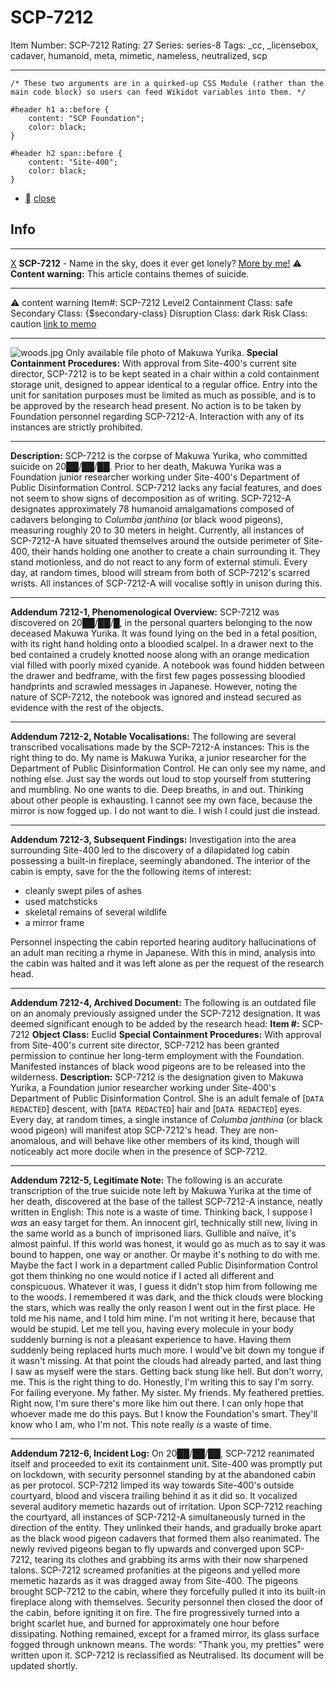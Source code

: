 # SCP-7212
Item Number: SCP-7212
Rating: 27
Series: series-8
Tags: _cc, _licensebox, cadaver, humanoid, meta, mimetic, nameless, neutralized, scp

---

    /* These two arguments are in a quirked-up CSS Module (rather than the main code block) so users can feed Wikidot variables into them. */
     
    #header h1 a::before {
        content: "SCP Foundation";
        color: black;
    }
     
    #header h2 span::before {
        content: "Site-400";
        color: black;
    }
  * [](javascript:;)
[close](javascript:;)
## Info
* * *
[X](javascript:;)
**SCP-7212** \- Name in the sky, does it ever get lonely?
[More by me!](https://scp-wiki.wikidot.com/ndheckfire)
⚠️ **Content warning:** This article contains themes of suicide.
* * *

⚠️ content warning 
Item#: SCP-7212
Level2
Containment Class:
safe
Secondary Class:
{$secondary-class}
Disruption Class:
dark
Risk Class:
caution
[link to memo](/classification-committee-memo)  

* * *
![woods.jpg](http://scpdsandbox.wikidot.com/local--files/heckfire-future/woods.jpg)
Only available file photo of Makuwa Yurika.
**Special Containment Procedures:** With approval from Site-400's current site director, SCP-7212 is to be kept seated in a chair within a cold containment storage unit, designed to appear identical to a regular office. Entry into the unit for sanitation purposes must be limited as much as possible, and is to be approved by the research head present.
No action is to be taken by Foundation personnel regarding SCP-7212-A. Interaction with any of its instances are strictly prohibited.
* * *
**Description:** SCP-7212 is the corpse of Makuwa Yurika, who committed suicide on 20██/██/██. Prior to her death, Makuwa Yurika was a Foundation junior researcher working under Site-400's Department of Public Disinformation Control. SCP-7212 lacks any facial features, and does not seem to show signs of decomposition as of writing.
SCP-7212-A designates approximately 78 humanoid amalgamations composed of cadavers belonging to _Columba janthina_ (or black wood pigeons), measuring roughly 20 to 30 meters in height. Currently, all instances of SCP-7212-A have situated themselves around the outside perimeter of Site-400, their hands holding one another to create a chain surrounding it. They stand motionless, and do not react to any form of external stimuli.
Every day, at random times, blood will stream from both of SCP-7212's scarred wrists. All instances of SCP-7212-A will vocalise softly in unison during this.
* * *
**Addendum 7212-1, Phenomenological Overview:** SCP-7212 was discovered on 20██/██/█, in the personal quarters belonging to the now deceased Makuwa Yurika. It was found lying on the bed in a fetal position, with its right hand holding onto a bloodied scalpel. In a drawer next to the bed contained a crudely knotted noose along with an orange medication vial filled with poorly mixed cyanide.
A notebook was found hidden between the drawer and bedframe, with the first few pages possessing bloodied handprints and scrawled messages in Japanese. However, noting the nature of SCP-7212, the notebook was ignored and instead secured as evidence with the rest of the objects.
* * *
**Addendum 7212-2, Notable Vocalisations:** The following are several transcribed vocalisations made by the SCP-7212-A instances:
This is the right thing to do.
My name is Makuwa Yurika, a junior researcher for the Department of Public Disinformation Control.
He can only see my name, and nothing else.
Just say the words out loud to stop yourself from stuttering and mumbling.
No one wants to die.
Deep breaths, in and out.
Thinking about other people is exhausting.
I cannot see my own face, because the mirror is now fogged up.
I do not want to die.
I wish I could just die instead.
* * *
**Addendum 7212-3, Subsequent Findings:** Investigation into the area surrounding Site-400 led to the discovery of a dilapidated log cabin possessing a built-in fireplace, seemingly abandoned. The interior of the cabin is empty, save for the the following items of interest:
  * cleanly swept piles of ashes
  * used matchsticks
  * skeletal remains of several wildlife
  * a mirror frame

Personnel inspecting the cabin reported hearing auditory hallucinations of an adult man reciting a rhyme in Japanese. With this in mind, analysis into the cabin was halted and it was left alone as per the request of the research head.
* * *
**Addendum 7212-4, Archived Document:** The following is an outdated file on an anomaly previously assigned under the SCP-7212 designation. It was deemed significant enough to be added by the research head:
**Item #:** SCP-7212
**Object Class:** Euclid
**Special Containment Procedures:** With approval from Site-400's current site director, SCP-7212 has been granted permission to continue her long-term employment with the Foundation. Manifested instances of black wood pigeons are to be released into the wilderness.
**Description:** SCP-7212 is the designation given to Makuwa Yurika, a Foundation junior researcher working under Site-400's Department of Public Disinformation Control. She is an adult female of [`DATA REDACTED`] descent, with [`DATA REDACTED`] hair and [`DATA REDACTED`] eyes.
Every day, at random times, a single instance of _Columba janthina_ (or black wood pigeon) will manifest atop SCP-7212's head. They are non-anomalous, and will behave like other members of its kind, though will noticeably act more docile when in the presence of SCP-7212.
* * *
**Addendum 7212-5, Legitimate Note:** The following is an accurate transcription of the true suicide note left by Makuwa Yurika at the time of her death, discovered at the base of the tallest SCP-7212-A instance, neatly written in English:
This note is a waste of time.
Thinking back, I suppose I _was_ an easy target for them. An innocent girl, technically still new, living in the same world as a bunch of imprisoned liars. Gullible and naïve, it's almost painful. If this world was honest, it would go as much as to say it was bound to happen, one way or another.
Or maybe it's nothing to do with me. Maybe the fact I work in a department called Public Disinformation Control got them thinking no one would notice if I acted all different and conspicuous.
Whatever it was, I guess it didn't stop him from following me to the woods. I remembered it was dark, and the thick clouds were blocking the stars, which was really the only reason I went out in the first place. He told me his name, and I told him mine. I'm not writing it here, because that would be stupid.
Let me tell you, having every molecule in your body suddenly burning is not a pleasant experience to have. Having them suddenly being replaced hurts much more. I would've bit down my tongue if it wasn't missing. At that point the clouds had already parted, and last thing I saw as myself were the stars. Getting back stung like hell.
But don't worry, me. This is the right thing to do.
Honestly, I'm writing this to say I'm sorry. For failing everyone. My father. My sister. My friends. My feathered pretties. Right now, I'm sure there's more like him out there. I can only hope that whoever made me do this pays. But I know the Foundation's smart. They'll know who I am, who I'm not.
This note really _is_ a waste of time.
* * *
**Addendum 7212-6, Incident Log:** On 20██/██/██, SCP-7212 reanimated itself and proceeded to exit its containment unit. Site-400 was promptly put on lockdown, with security personnel standing by at the abandoned cabin as per protocol. SCP-7212 limped its way towards Site-400's outside courtyard, blood and viscera trailing behind it as it did so. It vocalized several auditory memetic hazards out of irritation.
Upon SCP-7212 reaching the courtyard, all instances of SCP-7212-A simultaneously turned in the direction of the entity. They unlinked their hands, and gradually broke apart as the black wood pigeon cadavers that formed them also reanimated. The newly revived pigeons began to fly upwards and converged upon SCP-7212, tearing its clothes and grabbing its arms with their now sharpened talons. SCP-7212 screamed profanities at the pigeons and yelled more memetic hazards as it was dragged away from Site-400.
The pigeons brought SCP-7212 to the cabin, where they forcefully pulled it into its built-in fireplace along with themselves. Security personnel then closed the door of the cabin, before igniting it on fire. The fire progressively turned into a bright scarlet hue, and burned for approximately one hour before dissipating. Nothing remained, except for a framed mirror, its glass surface fogged through unknown means. The words: "Thank you, my pretties" were written upon it.
SCP-7212 is reclassified as Neutralised. Its document will be updated shortly.